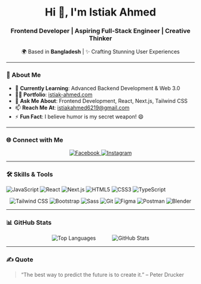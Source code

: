 <h1 align="center">Hi 👋, I'm Istiak Ahmed</h1>
<h3 align="center">Frontend Developer | Aspiring Full-Stack Engineer | Creative Thinker</h3>

<p align="center">
  🌍 Based in <strong>Bangladesh</strong> | ✨ Crafting Stunning User Experiences
</p>

---

### 🚀 About Me
- 🌱 **Currently Learning**: Advanced Backend Development & Web 3.0  
- 👨‍💻 **Portfolio**: [istiak-ahmed.com](https://istiak-ahmed.com)  
- 💬 **Ask Me About**: Frontend Development, React, Next.js, Tailwind CSS  
- 📫 **Reach Me At**: istiakahmed6219@gmail.com  
- ⚡ **Fun Fact**: I believe humor is my secret weapon! 😄  

---

### 🌐 Connect with Me
<p align="center">
  <a href="https://www.facebook.com/istiak.minal" target="_blank">
    <img src="https://img.shields.io/badge/Facebook-1877F2?style=for-the-badge&logo=facebook&logoColor=white" alt="Facebook" />
  </a>
  <a href="https://instagram.com/istiak.minal" target="_blank">
    <img src="https://img.shields.io/badge/Instagram-E4405F?style=for-the-badge&logo=instagram&logoColor=white" alt="Instagram" />
  </a>
</p>

---

### 🛠️ Skills & Tools
<p align="left">
  <img src="https://img.shields.io/badge/JavaScript-F7DF1E?style=for-the-badge&logo=javascript&logoColor=black" alt="JavaScript" />
  <img src="https://img.shields.io/badge/React-61DAFB?style=for-the-badge&logo=react&logoColor=black" alt="React" />
  <img src="https://img.shields.io/badge/Next.js-000000?style=for-the-badge&logo=nextdotjs&logoColor=white" alt="Next.js" />
  <img src="https://img.shields.io/badge/HTML5-E34F26?style=for-the-badge&logo=html5&logoColor=white" alt="HTML5" />
  <img src="https://img.shields.io/badge/CSS3-1572B6?style=for-the-badge&logo=css3&logoColor=white" alt="CSS3" />
  <img src="https://img.shields.io/badge/TypeScript-007ACC?style=for-the-badge&logo=typescript&logoColor=white" alt="TypeScript" />
</p>
<p align="center">
  <img src="https://img.shields.io/badge/Tailwind%20CSS-38B2AC?style=for-the-badge&logo=tailwind-css&logoColor=white" alt="Tailwind CSS" />
  <img src="https://img.shields.io/badge/Bootstrap-563D7C?style=for-the-badge&logo=bootstrap&logoColor=white" alt="Bootstrap" />
  <img src="https://img.shields.io/badge/Sass-CC6699?style=for-the-badge&logo=sass&logoColor=white" alt="Sass" />
  <img src="https://img.shields.io/badge/Git-F05032?style=for-the-badge&logo=git&logoColor=white" alt="Git" />
  <img src="https://img.shields.io/badge/Figma-F24E1E?style=for-the-badge&logo=figma&logoColor=white" alt="Figma" />
  <img src="https://img.shields.io/badge/Postman-FF6C37?style=for-the-badge&logo=postman&logoColor=white" alt="Postman" />
  <img src="https://img.shields.io/badge/Blender-F5792A?style=for-the-badge&logo=blender&logoColor=white" alt="Blender" />
</p>

---

### 📊 GitHub Stats
<div align="center">
  <img src="https://github-readme-stats.vercel.app/api/top-langs?username=istiakahmeed&layout=compact&theme=transparent" alt="Top Languages" style="margin-right: 20px;" />
  
  <img src="https://github-readme-stats.vercel.app/api?username=istiakahmeed&show_icons=true&theme=transparent" alt="GitHub Stats" style="margin-left: 20px;" />
</div>



---

### ✍️ Quote
> “The best way to predict the future is to create it.” – Peter Drucker
